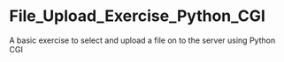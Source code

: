 # File_Upload_Exercise_Python_CGI
A basic exercise to select and upload a file on to the server using Python CGI
